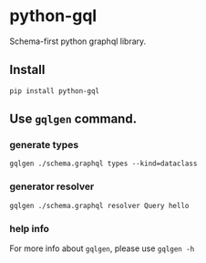 # python-gql

Schema-first python graphql library.

## Install

`pip install python-gql`

## Use `gqlgen` command.

### generate types

`gqlgen ./schema.graphql types --kind=dataclass`

### generator resolver

`gqlgen ./schema.graphql resolver Query hello`

### help info

For more info about `gqlgen`, please use `gqlgen -h`
